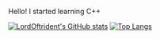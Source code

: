 Hello! I started learning C++






[![LordOftrident's GitHub stats](https://github-readme-stats.vercel.app/api?username=MrMyth152346&show_icons=true&theme=tokyonight)](https://github.com/anuraghazra/github-readme-stats)
[![Top Langs](https://github-readme-stats.vercel.app/api/top-langs/?username=MrMyth152346&theme=tokyonight)](https://github.com/anuraghazra/github-readme-stats)
